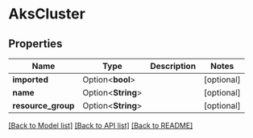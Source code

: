# AksCluster

## Properties

Name | Type | Description | Notes
------------ | ------------- | ------------- | -------------
**imported** | Option<**bool**> |  | [optional]
**name** | Option<**String**> |  | [optional]
**resource_group** | Option<**String**> |  | [optional]

[[Back to Model list]](../README.md#documentation-for-models) [[Back to API list]](../README.md#documentation-for-api-endpoints) [[Back to README]](../README.md)


